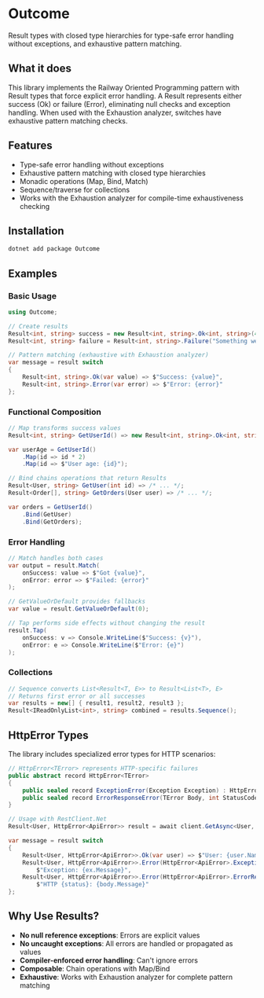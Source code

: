 # Outcome

Result types with closed type hierarchies for type-safe error handling without exceptions, and exhaustive pattern matching.

## What it does

This library implements the Railway Oriented Programming pattern with Result types that force explicit error handling. A Result represents either success (Ok) or failure (Error), eliminating null checks and exception handling. When used with the Exhaustion analyzer, switches have exhaustive pattern matching checks.

## Features

- Type-safe error handling without exceptions
- Exhaustive pattern matching with closed type hierarchies
- Monadic operations (Map, Bind, Match)
- Sequence/traverse for collections
- Works with the Exhaustion analyzer for compile-time exhaustiveness checking

## Installation

```bash
dotnet add package Outcome
```

## Examples

### Basic Usage

```csharp
using Outcome;

// Create results
Result<int, string> success = new Result<int, string>.Ok<int, string>(42);
Result<int, string> failure = Result<int, string>.Failure("Something went wrong");

// Pattern matching (exhaustive with Exhaustion analyzer)
var message = result switch
{
    Result<int, string>.Ok(var value) => $"Success: {value}",
    Result<int, string>.Error(var error) => $"Error: {error}"
};
```

### Functional Composition

```csharp
// Map transforms success values
Result<int, string> GetUserId() => new Result<int, string>.Ok<int, string>(123);

var userAge = GetUserId()
    .Map(id => id * 2)
    .Map(id => $"User age: {id}");

// Bind chains operations that return Results
Result<User, string> GetUser(int id) => /* ... */;
Result<Order[], string> GetOrders(User user) => /* ... */;

var orders = GetUserId()
    .Bind(GetUser)
    .Bind(GetOrders);
```

### Error Handling

```csharp
// Match handles both cases
var output = result.Match(
    onSuccess: value => $"Got {value}",
    onError: error => $"Failed: {error}"
);

// GetValueOrDefault provides fallbacks
var value = result.GetValueOrDefault(0);

// Tap performs side effects without changing the result
result.Tap(
    onSuccess: v => Console.WriteLine($"Success: {v}"),
    onError: e => Console.WriteLine($"Error: {e}")
);
```

### Collections

```csharp
// Sequence converts List<Result<T, E>> to Result<List<T>, E>
// Returns first error or all successes
var results = new[] { result1, result2, result3 };
Result<IReadOnlyList<int>, string> combined = results.Sequence();
```

## HttpError Types

The library includes specialized error types for HTTP scenarios:

```csharp
// HttpError<TError> represents HTTP-specific failures
public abstract record HttpError<TError>
{
    public sealed record ExceptionError(Exception Exception) : HttpError<TError>;
    public sealed record ErrorResponseError(TError Body, int StatusCode) : HttpError<TError>;
}

// Usage with RestClient.Net
Result<User, HttpError<ApiError>> result = await client.GetAsync<User, ApiError>(...);

var message = result switch
{
    Result<User, HttpError<ApiError>>.Ok(var user) => $"User: {user.Name}",
    Result<User, HttpError<ApiError>>.Error(HttpError<ApiError>.ExceptionError(var ex)) =>
        $"Exception: {ex.Message}",
    Result<User, HttpError<ApiError>>.Error(HttpError<ApiError>.ErrorResponseError(var body, var status)) =>
        $"HTTP {status}: {body.Message}"
};
```

## Why Use Results?

- **No null reference exceptions**: Errors are explicit values
- **No uncaught exceptions**: All errors are handled or propagated as values
- **Compiler-enforced error handling**: Can't ignore errors
- **Composable**: Chain operations with Map/Bind
- **Exhaustive**: Works with Exhaustion analyzer for complete pattern matching

